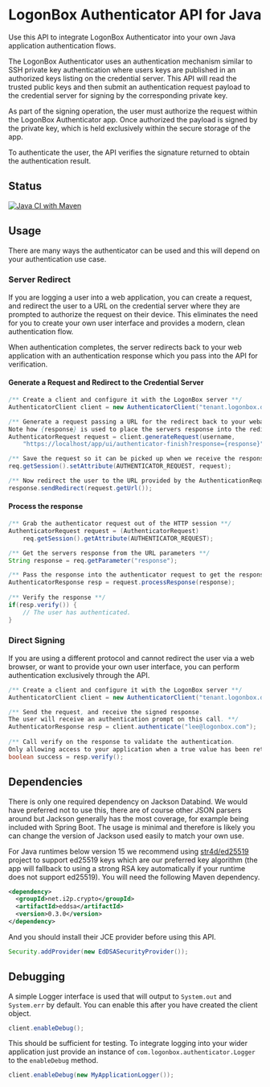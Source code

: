 # LogonBox Authenticator API for Java

Use this API to integrate LogonBox Authenticator into your own Java application authentication flows.  

The LogonBox Authenticator uses an authentication mechanism similar to SSH private key authentication where users keys are published in an authorized keys listing on the credential server. This API will read the trusted public keys and then submit an authentication request payload to the credential server for signing by the corresponding private key. 

As part of the signing operation, the user must authorize the request within the LogonBox Authenticator app. Once authorized the payload is signed by the private key, which is held exclusively within the secure storage of the app. 

To authenticate the user, the API verifies the signature returned to obtain the authentication result.

## Status

[![Java CI with Maven](https://github.com/nervepoint/logonbox-authenticator-java/actions/workflows/maven.yml/badge.svg)](https://github.com/nervepoint/logonbox-authenticator-java/actions/workflows/maven.yml)

## Usage

There are many ways the authenticator can be used and this will depend on your authentication use case. 

### Server Redirect

If you are logging a user into a web application, you can create a request, and redirect the user to a URL on the credential server where they are prompted to authorize the request on their device. This eliminates the need for you to create your own user interface and provides a modern, clean authentication flow. 

When authentication completes, the server redirects back to your web application with an authentication response which you pass into the API for verification. 

#### Generate a Request and Redirect to the Credential Server
```java
/** Create a client and configure it with the LogonBox server **/
AuthenticatorClient client = new AuthenticatorClient("tenant.logonbox.directory");

/** Generate a request passing a URL for the redirect back to your webapp.
Note how {response} is used to place the servers response into the redirected URL **/
AuthenticatorRequest request = client.generateRequest(username,
    "https://localhost/app/ui/authenticator-finish?response={response}");

/** Save the request so it can be picked up when we receive the response **/
req.getSession().setAttribute(AUTHENTICATOR_REQUEST, request);

/** Now redirect the user to the URL provided by the AuthenticationRequest **/
response.sendRedirect(request.getUrl());
```

#### Process the response
```java
/** Grab the authenticator request out of the HTTP session **/
AuthenticatorRequest request = (AuthenticatorRequest) 
    req.getSession().getAttribute(AUTHENTICATOR_REQUEST);

/** Get the servers response from the URL parameters **/
String response = req.getParameter("response");

/** Pass the response into the authenticator request to get the response. **/
AuthenticatorResponse resp = request.processResponse(response);
			
/** Verify the response **/
if(resp.verify()) {
    // The user has authenticated.
}
```


### Direct Signing

If you are using a different protocol and cannot redirect the user via a web browser, or want to provide your own user interface, you can perform authentication exclusively through the API. 

```java
/** Create a client and configure it with the LogonBox server **/
AuthenticatorClient client = new AuthenticatorClient("tenant.logonbox.directory");

/** Send the request, and receive the signed response. 
The user will receive an authentication prompt on this call. **/
AuthenticatorResponse resp = client.authenticate("lee@logonbox.com");
	
/** Call verify on the response to validate the authentication. 
Only allowing access to your application when a true value has been returned. **/
boolean success = resp.verify();
```

## Dependencies

There is only one required dependency on Jackson Databind. We would have preferred not to use this, there are of course other JSON parsers around but Jackson generally has the most coverage, for example being included with Spring Boot. The usage is minimal and therefore is likely you can change the version of Jackson used easily to match your own use.

For Java runtimes below version 15 we recommend using [str4d/ed25519](https://github.com/str4d/ed25519-java) project to support ed25519 keys which are our preferred key algorithm (the app will fallback to using a strong RSA key automatically if your runtime does not support ed25519). You will need the following Maven dependency.

```xml
<dependency>
  <groupId>net.i2p.crypto</groupId>
  <artifactId>eddsa</artifactId>
  <version>0.3.0</version>
</dependency>
```

And you should install their JCE provider before using this API.

```java
Security.addProvider(new EdDSASecurityProvider());
```

## Debugging

A simple Logger interface is used that will output to `System.out` and `System.err` by default. You can enable this after you have created the client object.

```java
client.enableDebug();
```

This should be sufficient for testing. To integrate logging into your wider application just provide an instance of `com.logonbox.authenticator.Logger` to the `enableDebug` method.

```java
client.enableDebug(new MyApplicationLogger());
```
